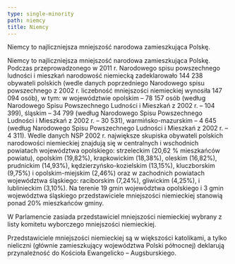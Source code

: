 ```yaml
---
type: single-minority
path: niemcy
title: Niemcy
---
```

Niemcy to najliczniejsza mniejszość narodowa zamieszkująca Polskę.

Niemcy to najliczniejsza mniejszość narodowa zamieszkująca Polskę. Podczas przeprowadzonego w 2011 r. Narodowego spisu powszechnego ludności i mieszkań narodowość niemiecką zadeklarowało 144 238 obywateli polskich (wedle danych poprzedniego Narodowego spisu powszechnego z 2002 r. liczebność mniejszości niemieckiej wynosiła 147 094 osób), w tym: w województwie opolskim – 78 157 osób (według Narodowego Spisu Powszechnego Ludności i Mieszkań z 2002 r. – 104 399), śląskim – 34 799 (według Narodowego Spisu Powszechnego Ludności i Mieszkań z 2002 r. – 30 531), warmińsko-mazurskim – 4 645 (według Narodowego Spisu Powszechnego Ludności i Mieszkań z 2002 r. – 4 311). Wedle danych NSP 2002 r. największe skupiska obywateli polskich narodowości niemieckiej znajdują się w centralnych i wschodnich powiatach województwa opolskiego: strzeleckim (20,62 % mieszkańców powiatu), opolskim (19,82%), krapkowickim (18,38%), oleskim (16,82%), prudnickim (14,93%), kędzierzyńsko-kozielskim (13,15%), kluczborskim (9,75%) i opolskim-miejskim (2,46%) oraz w zachodnich powiatach województwa śląskiego: raciborskim (7,24%), gliwickim (4,25%), i lublinieckim (3,10%). Na terenie 19 gmin województwa opolskiego i 3 gmin województwa śląskiego przedstawiciele mniejszości niemieckiej stanowią ponad 20% mieszkańców gminy.

W Parlamencie zasiada przedstawiciel mniejszości niemieckiej wybrany z listy komitetu wyborczego mniejszości niemieckiej.

Przedstawiciele mniejszości niemieckiej są w większości katolikami, a tylko nieliczni (głównie zamieszkujący województwa Polski północnej) deklarują przynależność do Kościoła Ewangelicko – Augsburskiego.